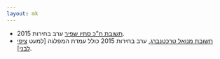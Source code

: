 ```yaml
---
layout: mk
---
```

* <i class="fa fa-mobile"></i> [תשובת ח"כ סתיו שפיר](http://elections2015.no2bio.org/docs/shaffir.png) ערב בחירות 2015.
* <i class="fa fa-mobile"></i> [תשובת מנואל טרכטנברג](http://elections2015.no2bio.org/docs/trajtenberg.png), ערב בחירות 2015 כולל עמדת המפלגה [למעט [ציפי לבני](http://elections2015.no2bio.org/docs/Livni.m4a)].
